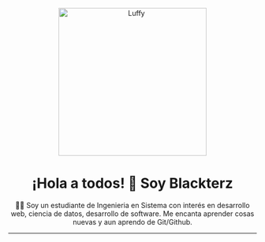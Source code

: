 <p align="center">
  <img src="https://onepiece.fandom.com/es/wiki/Monkey_D._Luffy?file=Luffy_20_a%C3%B1os.png" alt="Luffy" width="300"/>
</p>

<h1 align="center">¡Hola a todos! 👋 Soy Blackterz</h1>

<p align="center">
  👨‍💻 Soy un estudiante de Ingenieria en Sistema con interés en desarrollo web, ciencia de datos, desarrollo de software.
  Me encanta aprender cosas nuevas y aun aprendo de Git/Github.
</p>

---

